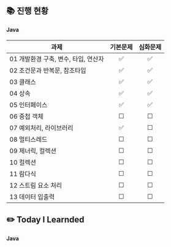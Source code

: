 ## 📚 진행 현황

#### Java

| 과제                                 | 기본문제 | 심화문제 |
| ------------------------------------ | :------: | :------: |
| 01 개발환경 구축, 변수, 타입, 연산자 |    ✅    |    ✅    |
| 02 조건문과 반복문, 참조타입         |    ✅    |    ✅    |
| 03 클래스                            |    ✅    |    ✅    |
| 04 상속                              |    ✅    |    ✅    |
| 05 인터페이스                        |    ✅    |    ✅     |
| 06 중첩 객체                         |    ☐     |    ☐     |
| 07 예외처리, 라이브러리              |    ✅    |    ☐     |
| 08 멀티스레드                        |    ☐     |    ☐     |
| 09 제너릭, 컬렉션                    |    ☐     |    ☐     |
| 10 컬렉션                            |    ☐     |    ☐     |
| 11 람다식                            |    ☐     |    ☐     |
| 12 스트림 요소 처리                  |    ☐     |    ☐     |
| 13 데이터 입출력                     |    ☐     |    ☐     |

## ✏️ Today I Learnded

#### Java
